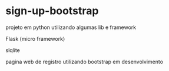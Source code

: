 # sign-up-bootstrap

projeto em python utilizando algumas lib e framework

Flask (micro framework)

slqlite 


pagina web de registro utilizando bootstrap em desenvolvimento 
